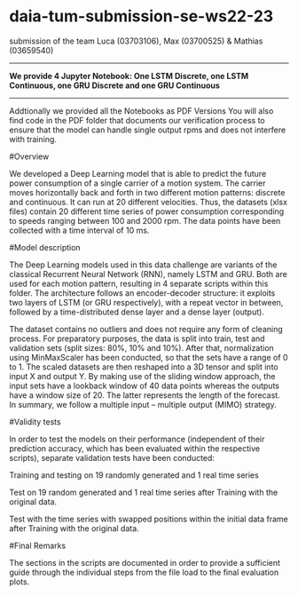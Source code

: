 # daia-tum-submission-se-ws22-23
submission of the team Luca (03703106), Max (03700525) &amp; Mathias (03659540)

----

**We provide 4 Jupyter Notebook: One LSTM Discrete, one LSTM Continuous, one GRU Discrete and one GRU Continuous**

---
Addtionally we provided all the Notebooks as PDF Versions
You will also find code in the PDF folder that documents our verification process to ensure that the model can handle single output rpms and does not interfere with training.

#Overview 

We developed a Deep Learning model that is able to predict the future power consumption of a single carrier of a motion system. The carrier moves horizontally back and forth in two different motion patterns: discrete and continuous. It can run at 20 different velocities. Thus, the datasets (xlsx files) contain 20 different time series of power consumption corresponding to speeds ranging between 100 and 2000 rpm. The data points have been collected with a time interval of 10 ms.

#Model description 

The Deep Learning models used in this data challenge are variants of the classical Recurrent Neural Network (RNN), namely LSTM and GRU. Both are used for each motion pattern, resulting in 4 separate scripts within this folder. The architecture follows an encoder-decoder structure: it exploits two layers of LSTM (or GRU respectively), with a repeat vector in between, followed by a time-distributed dense layer and a dense layer (output).

The dataset contains no outliers and does not require any form of cleaning process. For preparatory purposes, the data is split into train, test and validation sets (split sizes: 80%, 10% and 10%). After that, normalization using MinMaxScaler has been conducted, so that the sets have a range of 0 to 1. The scaled datasets are then reshaped into a 3D tensor and split into input X and output Y. By making use of the sliding window approach, the input sets have a lookback window of 40 data points whereas the outputs have a window size of 20. The latter represents the length of the forecast. In summary, we follow a multiple input – multiple output (MIMO) strategy.

#Validity tests 

In order to test the models on their performance (independent of their prediction accuracy, which has been evaluated within the respective scripts), separate validation tests have been conducted:

Training and testing on 19 randomly generated and 1 real time series 

Test on 19 random generated and 1 real time series after Training with the original data.

Test with the time series with swapped positions within the initial data frame after Training with the original data.

#Final Remarks 

The sections in the scripts are documented in order to provide a sufficient guide through the individual steps from the file load to the final evaluation plots. 
